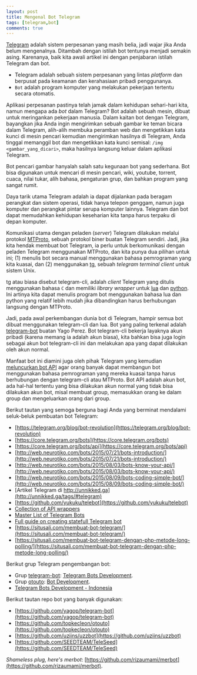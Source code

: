 ```yaml
---
layout: post
title: Mengenal Bot Telegram
tags: [telegram,bot]
comments: true
---
```


[Telegram](https://telegram.org/) adalah sistem perpesanan yang masih belia, jadi wajar jika Anda belum mengenalnya. Ditambah dengan istilah bot tentunya menjadi semakin asing. Karenanya, baik kita awali artikel ini dengan penjabaran istilah Telegram dan bot.

- Telegram adalah sebuah sistem perpesanan yang lintas *platform* dan berpusat pada keamanan dan kerahasiaan pribadi penggunanya.
- `Bot` adalah program komputer yang melakukan pekerjaan tertentu secara otomatis.

Aplikasi perpesanan pastinya telah jamak dalam kehidupan sehari-hari kita, namun mengapa ada *bot* dalam Telegram?
Bot adalah sebuah mesin, dibuat untuk meringankan pekerjaan manusia. Dalam kaitan bot dengan Telegram, bayangkan jika Anda ingin mengirimkan sebuah gambar ke teman bicara dalam Telegram, alih-alih membuka peramban web dan mengetikkan kata kunci di mesin pencari kemudian mengirimkan hasilnya di Telegram, Anda tinggal memanggil bot dan mengetikkan kata kunci semisal: `/img <gambar_yang_dicari>`, maka hasilnya langsung keluar dalam aplikasi Telegram.

Bot pencari gambar hanyalah salah satu kegunaan bot yang sederhana. Bot bisa digunakan untuk mencari di mesin pencari, wiki, youtube, torrent, cuaca, nilai tukar, alih bahasa, pengaturan grup, dan bahkan program yang sangat rumit.

Daya tarik utama Telegram adalah ia dapat dijalankan pada beragam perangkat dan sistem operasi, tidak hanya telepon genggam, namun juga komputer dan perangkat pintar serupa komputer lainnya. Telegram dan bot dapat memudahkan kehidupan keseharian kita tanpa harus terpaku di depan komputer.

Komunikasi utama dengan peladen (*server*) Telegram dilakukan melalui protokol [MTProto](https://core.telegram.org/mtproto), sebuah protokol biner buatan Telegram sendiri. Jadi, jika kita hendak membuat bot Telegram, ia perlu untuk berkomunikasi dengan peladen Telegram menggunakan MTProto, dan kita punya dua pilihan untuk ini; (1) menulis bot secara manual menggunakan bahasa pemrograman yang kita kuasai, dan (2) menggunakan [tg](https://github.com/vysheng/tg/), sebuah *telegram terminal client* untuk sistem Unix.

tg atau biasa disebut telegram-cli, adalah *client* Telegram yang ditulis menggunakan bahasa `C` dan memiliki *library wrapper* untuk [lua](https://en.wikipedia.org/wiki/Lua_(programming_language)) dan [python](https://en.wikipedia.org/wiki/Python_%28programming_language%29). Ini artinya kita dapat menulis program bot menggunakan bahasa lua dan python yang relatif lebih mudah jika dibandingkan harus berhubungan langsung dengan MTProto.

Jadi, pada awal perkembangan dunia bot di Telegram, hampir semua bot dibuat menggunakan telegram-cli dan lua. Bot yang paling terkenal adalah [telegram-bot](https://github.com/yagop/telegram-bot/) buatan Yago Perez.
Bot telegram-cli bekerja layaknya akun pribadi (karena memang ia adalah akun biasa), kita bahkan bisa juga login sebagai akun bot telegram-cli ini dan melakukan apa yang dapat dilakukan oleh akun normal.

Manfaat bot ini diamini juga oleh pihak Telegram yang kemudian [meluncurkan bot API](https://telegram.org/blog/bot-revolution) agar orang banyak dapat membangun bot menggunakan bahasa pemrograman yang mereka kuasai tanpa harus berhubungan dengan telegram-cli atau MTProto.
Bot API adalah akun bot, ada hal-hal tertentu yang bisa dilakukan akun normal yang tidak bisa dilakukan akun bot, misal membuat group, memasukkan orang ke dalam group dan mengeluarkan orang dari group.

Berikut tautan yang semoga berguna bagi Anda yang berminat mendalami seluk-beluk pembuatan bot Telegram:

- [https://telegram.org/blog/bot-revolution](https://telegram.org/blog/bot-revolution)
- [https://core.telegram.org/bots](https://core.telegram.org/bots)
- [https://core.telegram.org/bots/api](https://core.telegram.org/bots/api)
- [http://web.neurotiko.com/bots/2015/07/21/bots-introduction/](http://web.neurotiko.com/bots/2015/07/21/bots-introduction/)
- [http://web.neurotiko.com/bots/2015/08/03/bots-know-your-api/](http://web.neurotiko.com/bots/2015/08/03/bots-know-your-api/)
- [http://web.neurotiko.com/bots/2015/08/09/bots-coding-simple-bot/](http://web.neurotiko.com/bots/2015/08/09/bots-coding-simple-bot/)
- [Artikel Telegram di http://unnikked.ga](http://unnikked.ga/tags/#telegram)
- [https://github.com/yukuku/telebot](https://github.com/yukuku/telebot)
- [Collection of API wrappers](https://redd.it/4ly273)
- [Master List of Telegram Bots](https://redd.it/3b0glc)
- [Full guide on creating statefull Telegram bot](https://medium.com/@MaximAbramchuk/full-guide-on-creating-statefull-telegram-bot-523def0a7930#.h30ij2aab)
- [https://situsali.com/membuat-bot-telegram/](https://situsali.com/membuat-bot-telegram/)
- [https://situsali.com/membuat-bot-telegram-dengan-php-metode-long-polling/](https://situsali.com/membuat-bot-telegram-dengan-php-metode-long-polling/)

Berikut grup Telegram pengembangan bot:

- Grup [telegram-bot](https://github.com/yagop/telegram-bot): [Telegram Bots Development](https://telegram.me/tgbotchat).
- Grup [otouto](https://github.com/topkecleon/otouto): [Bot Development](https://telegram.me/BotDevelopment).
- [Telegram Bots Development - Indonesia](https://telegram.me/joinchat/BF0grwHZBc9is8g6gI7fUQ)

Berikut tautan repo bot yang banyak digunakan:

- [https://github.com/yagop/telegram-bot](https://github.com/yagop/telegram-bot)
- [https://github.com/topkecleon/otouto](https://github.com/topkecleon/otouto)
- [https://github.com/uziins/uzzbot](https://github.com/uziins/uzzbot)
- [https://github.com/SEEDTEAM/TeleSeed](https://github.com/SEEDTEAM/TeleSeed)

_Shameless plug, here's merbot_: [https://github.com/rizaumami/merbot](https://github.com/rizaumami/merbot).

